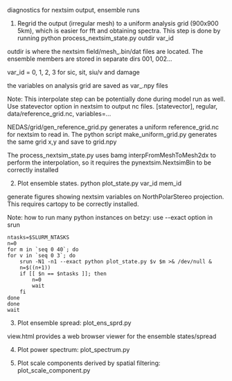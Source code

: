 diagnostics for nextsim output, ensemble runs

1. Regrid the output (irregular mesh) to a uniform analysis grid (900x900 5km), which is easier for fft and obtaining spectra. This step is done by running
    python process_nextsim_state.py outdir var_id

outdir is where the nextsim field/mesh_<date>.bin/dat files are located. The ensemble members are stored in separate dirs 001, 002...

var_id = 0, 1, 2, 3 for sic, sit, siu/v and damage

the variables on analysis grid are saved as var_<date>.npy files

Note: This interpolate step can be potentially done during model run as well. Use statevector option in nextsim to output nc files. [statevector], regular, data/reference_grid.nc, variables=...

NEDAS/grid/gen_reference_grid.py generates a uniform reference_grid.nc for nextsim to read in. The python script make_uniform_grid.py generates the same grid x,y and save to grid.npy

The process_nextsim_state.py uses bamg interpFromMeshToMesh2dx to perform the interpolation, so it requires the pynextsim.NextsimBin to be correctly installed


2. Plot ensemble states.
    python plot_state.py var_id mem_id

generate figures showing nextsim variables on NorthPolarStereo projection. This requires cartopy to be correctly installed.


Note: how to run many python instances on betzy: use --exact option in srun

    ntasks=$SLURM_NTASKS
    n=0
    for m in `seq 0 40`; do
    for v in `seq 0 3`; do
        srun -N1 -n1 --exact python plot_state.py $v $m >& /dev/null &
        n=$((n+1))
        if [[ $n == $ntasks ]]; then
            n=0
            wait
        fi
    done
    done
    wait

3. Plot ensemble spread: plot_ens_sprd.py

view.html provides a web browser viewer for the ensemble states/spread

4. Plot power spectrum: plot_spectrum.py

5. Plot scale components derived by spatial filtering: plot_scale_component.py


